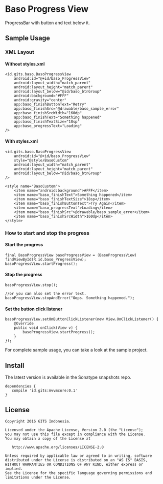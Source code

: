 # Baso Progress View
ProgressBar with button and text below it.

## Sample Usage
### XML Layout
#### Without styles.xml
```
<id.gits.baso.BasoProgressView
    android:id="@+id/baso_ProgressView"
    android:layout_width="match_parent"
    android:layout_height="match_parent"
    android:layout_below="@id/baso_btnGroup"
    android:background="#FFF"
    android:gravity="center"
    app:baso_finishButtonText="Retry"
    app:baso_finishSrc="@drawable/baso_sample_error"
    app:baso_finishSrcWidth="160dp"
    app:baso_finishText="Something happened"
    app:baso_finishTextSize="18sp"
    app:baso_progressText="Loading"
/>
```
#### With styles.xml
```
<id.gits.baso.BasoProgressView
    android:id="@+id/baso_ProgressView"
    style="@style/BasoCustom"
    android:layout_width="match_parent"
    android:layout_height="match_parent"
    android:layout_below="@id/baso_btnGroup"
/>
```
```
<style name="BasoCustom">
    <item name="android:background">#FFF</item>
    <item name="baso_finishText">Something happened</item>
    <item name="baso_finishTextSize">18sp</item>
    <item name="baso_finishButtonText">Try Again</item>
    <item name="baso_progressText">Loading</item>
    <item name="baso_finishSrc">@drawable/baso_sample_error</item>
    <item name="baso_finishSrcWidth">160dp</item>
</style>
```

### How to start and stop the progress
#### Start the progress
```
final BasoProgressView basoProgressView = (BasoProgressView) findViewById(R.id.baso_ProgressView);   
basoProgressView.startProgress();
```
#### Stop the progress
```
basoProgressView.stop();

//or you can also set the error text.
basoProgressView.stopAndError("Oops. Something happened.");
```
#### Set the button click listener
```
basoProgressView.setOnButtonClickListener(new View.OnClickListener() {
    @Override
    public void onClick(View v) {
        basoProgressView.startProgress();
    }
});
```


For complete sample usage, you can take a look at the sample project.

## Install
The latest version is available in the Sonatype snapshots repo.
```
dependencies {
   compile 'id.gits:mvvmcore:0.1'
}
```

## License
```
Copyright 2016 GITS Indonesia.

Licensed under the Apache License, Version 2.0 (the "License");
you may not use this file except in compliance with the License.
You may obtain a copy of the License at

   http://www.apache.org/licenses/LICENSE-2.0

Unless required by applicable law or agreed to in writing, software
distributed under the License is distributed on an "AS IS" BASIS,
WITHOUT WARRANTIES OR CONDITIONS OF ANY KIND, either express or implied.
See the License for the specific language governing permissions and
limitations under the License.
```
